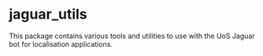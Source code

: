 # jaguar_utils

This package contains various tools and utilities to use with the UoS Jaguar bot for localisation applications.
